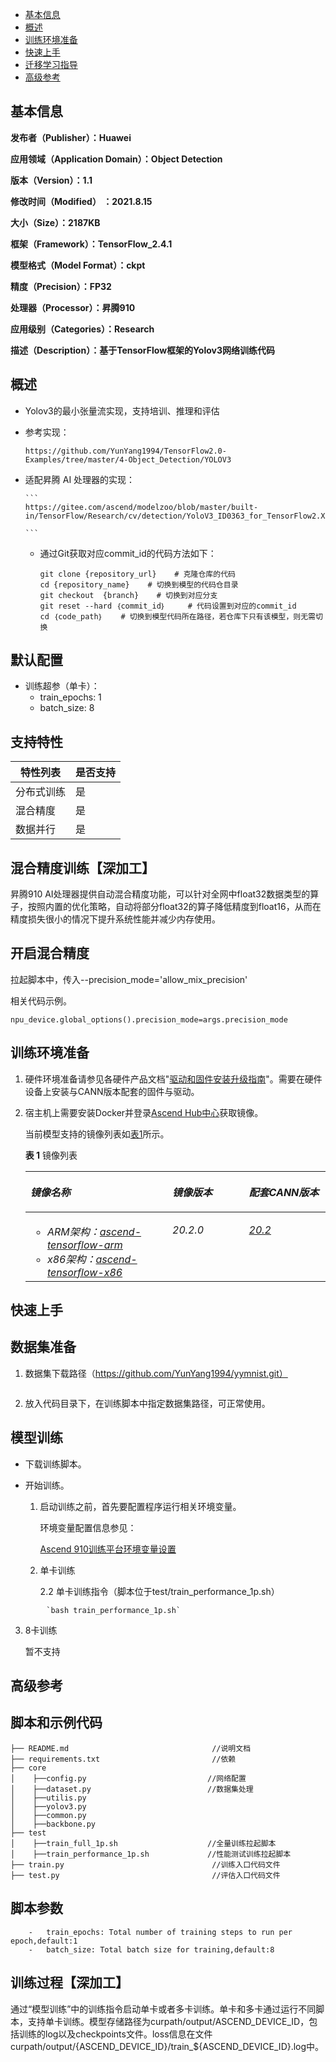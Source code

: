 -   [基本信息](#基本信息.md)
-   [概述](#概述.md)
-   [训练环境准备](#训练环境准备.md)
-   [快速上手](#快速上手.md)
-   [迁移学习指导](#迁移学习指导.md)
-   [高级参考](#高级参考.md)

<h2 id="基本信息.md">基本信息</h2>

**发布者（Publisher）：Huawei**

**应用领域（Application Domain）：Object Detection**

**版本（Version）：1.1**

**修改时间（Modified） ：2021.8.15**

**大小（Size）：2187KB**

**框架（Framework）：TensorFlow_2.4.1**

**模型格式（Model Format）：ckpt**

**精度（Precision）：FP32**

**处理器（Processor）：昇腾910**

**应用级别（Categories）：Research**

**描述（Description）：基于TensorFlow框架的Yolov3网络训练代码**

<h2 id="概述.md">概述</h2>

- Yolov3的最小张量流实现，支持培训、推理和评估

- 参考实现：

  ```
  https://github.com/YunYang1994/TensorFlow2.0-Examples/tree/master/4-Object_Detection/YOLOV3
  ```

- 适配昇腾 AI 处理器的实现： 

      ```
      https://gitee.com/ascend/modelzoo/blob/master/built-in/TensorFlow/Research/cv/detection/YoloV3_ID0363_for_TensorFlow2.X
        
      ```


    -   通过Git获取对应commit\_id的代码方法如下：
    
        ```
        git clone {repository_url}    # 克隆仓库的代码
        cd {repository_name}    # 切换到模型的代码仓目录
        git checkout  {branch}    # 切换到对应分支
        git reset --hard ｛commit_id｝     # 代码设置到对应的commit_id
        cd ｛code_path｝    # 切换到模型代码所在路径，若仓库下只有该模型，则无需切换
        ```

## 默认配置 <a name="section91661242121611"></a>

-   训练超参（单卡）：
    -   train_epochs: 1
    -   batch_size: 8


## 支持特性 <a name="section1899153513554"></a>

| 特性列表   | 是否支持 |
| ---------- | -------- |
| 分布式训练 | 是       |
| 混合精度   | 是       |
| 数据并行   | 是       |


## 混合精度训练【深加工】<a name="section168064817164"></a>

昇腾910 AI处理器提供自动混合精度功能，可以针对全网中float32数据类型的算子，按照内置的优化策略，自动将部分float32的算子降低精度到float16，从而在精度损失很小的情况下提升系统性能并减少内存使用。

## 开启混合精度 <a name="section20779114113713"></a>

拉起脚本中，传入--precision_mode='allow_mix_precision'

相关代码示例。


```
npu_device.global_options().precision_mode=args.precision_mode
```

<h2 id="训练环境准备.md">训练环境准备</h2>

1. 硬件环境准备请参见各硬件产品文档"[驱动和固件安装升级指南]( https://support.huawei.com/enterprise/zh/category/ai-computing-platform-pid-1557196528909)"。需要在硬件设备上安装与CANN版本配套的固件与驱动。

2. 宿主机上需要安装Docker并登录[Ascend Hub中心](https://ascendhub.huawei.com/#/detail?name=ascend-tensorflow-arm)获取镜像。

   当前模型支持的镜像列表如[表1](#zh-cn_topic_0000001074498056_table1519011227314)所示。

   **表 1** 镜像列表

   <a name="zh-cn_topic_0000001074498056_table1519011227314"></a>

   <table><thead align="left"><tr id="zh-cn_topic_0000001074498056_row0190152218319"><th class="cellrowborder" valign="top" width="47.32%" id="mcps1.2.4.1.1"><p id="zh-cn_topic_0000001074498056_p1419132211315"><a name="zh-cn_topic_0000001074498056_p1419132211315"></a><a name="zh-cn_topic_0000001074498056_p1419132211315"></a><em id="i1522884921219"><a name="i1522884921219"></a><a name="i1522884921219"></a>镜像名称</em></p>
   </th>
   <th class="cellrowborder" valign="top" width="25.52%" id="mcps1.2.4.1.2"><p id="zh-cn_topic_0000001074498056_p75071327115313"><a name="zh-cn_topic_0000001074498056_p75071327115313"></a><a name="zh-cn_topic_0000001074498056_p75071327115313"></a><em id="i1522994919122"><a name="i1522994919122"></a><a name="i1522994919122"></a>镜像版本</em></p>
   </th>
   <th class="cellrowborder" valign="top" width="27.16%" id="mcps1.2.4.1.3"><p id="zh-cn_topic_0000001074498056_p1024411406234"><a name="zh-cn_topic_0000001074498056_p1024411406234"></a><a name="zh-cn_topic_0000001074498056_p1024411406234"></a><em id="i723012493123"><a name="i723012493123"></a><a name="i723012493123"></a>配套CANN版本</em></p>
   </th>
   </tr>
   </thead>
   <tbody><tr id="zh-cn_topic_0000001074498056_row71915221134"><td class="cellrowborder" valign="top" width="47.32%" headers="mcps1.2.4.1.1 "><a name="zh-cn_topic_0000001074498056_ul81691515131910"></a><a name="zh-cn_topic_0000001074498056_ul81691515131910"></a><ul id="zh-cn_topic_0000001074498056_ul81691515131910"><li><em id="i82326495129"><a name="i82326495129"></a><a name="i82326495129"></a>ARM架构：<a href="https://ascend.huawei.com/ascendhub/#/detail?name=ascend-tensorflow-arm" target="_blank" rel="noopener noreferrer">ascend-tensorflow-arm</a></em></li><li><em id="i18233184918125"><a name="i18233184918125"></a><a name="i18233184918125"></a>x86架构：<a href="https://ascend.huawei.com/ascendhub/#/detail?name=ascend-tensorflow-x86" target="_blank" rel="noopener noreferrer">ascend-tensorflow-x86</a></em></li></ul>
   </td>
   <td class="cellrowborder" valign="top" width="25.52%" headers="mcps1.2.4.1.2 "><p id="zh-cn_topic_0000001074498056_p1450714271532"><a name="zh-cn_topic_0000001074498056_p1450714271532"></a><a name="zh-cn_topic_0000001074498056_p1450714271532"></a><em id="i72359495125"><a name="i72359495125"></a><a name="i72359495125"></a>20.2.0</em></p>
   </td>
   <td class="cellrowborder" valign="top" width="27.16%" headers="mcps1.2.4.1.3 "><p id="zh-cn_topic_0000001074498056_p18244640152312"><a name="zh-cn_topic_0000001074498056_p18244640152312"></a><a name="zh-cn_topic_0000001074498056_p18244640152312"></a><em id="i162363492129"><a name="i162363492129"></a><a name="i162363492129"></a><a href="https://support.huawei.com/enterprise/zh/ascend-computing/cann-pid-251168373/software" target="_blank" rel="noopener noreferrer">20.2</a></em></p>
   </td>
   </tr>
   </tbody>
   </table>


<h2 id="快速上手.md">快速上手</h2>

## 数据集准备<a name="section361114841316"></a>

1. 数据集下载路径（https://github.com/YunYang1994/yymnist.git）

   ```
   
   ```

2. 放入代码目录下，在训练脚本中指定数据集路径，可正常使用。

## 模型训练 <a name="section715881518135"></a>

- 下载训练脚本。

- 开始训练。

  1. 启动训练之前，首先要配置程序运行相关环境变量。

     环境变量配置信息参见：

        [Ascend 910训练平台环境变量设置](https://gitee.com/ascend/ModelZoo-TensorFlow/wikis/01.%E8%AE%AD%E7%BB%83%E8%84%9A%E6%9C%AC%E8%BF%81%E7%A7%BB%E6%A1%88%E4%BE%8B/Ascend%20910%E8%AE%AD%E7%BB%83%E5%B9%B3%E5%8F%B0%E7%8E%AF%E5%A2%83%E5%8F%98%E9%87%8F%E8%AE%BE%E7%BD%AE)


  2. 单卡训练

     2.2 单卡训练指令（脚本位于test/train_performance_1p.sh） 

```
        `bash train_performance_1p.sh`
```

3. 8卡训练 

   暂不支持


<h2 id="高级参考.md">高级参考 </h2>

## 脚本和示例代码<a name="section08421615141513"></a>

    ├── README.md                                //说明文档
    ├── requirements.txt						 //依赖
    ├── core
    │    ├──config.py                           //网络配置
    │    ├──dataset.py                          //数据集处理
    │    ├──utilis.py                           
    │    ├──yolov3.py
    │    ├──common.py
    │    ├──backbone.py
    ├── test
    │    ├──train_full_1p.sh                    //全量训练拉起脚本
    │    ├──train_performance_1p.sh             //性能测试训练拉起脚本
    ├── train.py                                 //训练入口代码文件
    ├── test.py                                  //评估入口代码文件

## 脚本参数 <a name="section6669162441511"></a>

```
    -   train_epochs: Total number of training steps to run per epoch,default:1
    -   batch_size: Total batch size for training,default:8
```

## 训练过程【深加工】<a name="section1589455252218"></a>

通过“模型训练”中的训练指令启动单卡或者多卡训练。单卡和多卡通过运行不同脚本，支持单卡训练。模型存储路径为curpath/output/ASCEND_DEVICE_ID，包括训练的log以及checkpoints文件。loss信息在文件curpath/output/{ASCEND_DEVICE_ID}/train_${ASCEND_DEVICE_ID}.log中。
